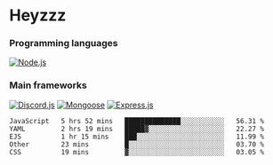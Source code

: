 # Heyzzz  

### Programming languages  

[![Node.js](https://img.shields.io/badge/-Node.js-262626?style=for-the-badge)](https://nodejs.org/ru)

### Main frameworks

[![Discord.js](https://img.shields.io/badge/-Discord.js-262626?style=for-the-badge)](https://www.npmjs.com/package/discord.js) [![Mongoose](https://img.shields.io/badge/-Mongoose-262626?style=for-the-badge)](https://www.npmjs.com/package/mongoose) [![Express.js](https://img.shields.io/badge/-Express.js-262626?style=for-the-badge)](https://www.npmjs.com/package/express)
<!--START_SECTION:waka-->
```text
JavaScript   5 hrs 52 mins   ██████████████░░░░░░░░░░░   56.31 % 
YAML         2 hrs 19 mins   █████▓░░░░░░░░░░░░░░░░░░░   22.27 % 
EJS          1 hr 15 mins    ███░░░░░░░░░░░░░░░░░░░░░░   11.99 % 
Other        23 mins         █░░░░░░░░░░░░░░░░░░░░░░░░   03.70 % 
CSS          19 mins         ▓░░░░░░░░░░░░░░░░░░░░░░░░   03.05 % 
```
<!--END_SECTION:waka-->
